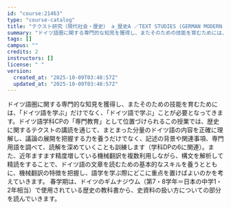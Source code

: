 ```yaml
---
id: "course:21463"
type: "course-catalog"
title: "テクスト研究（現代社会・歴史） a_歴史A ／TEXT STUDIES (GERMAN MODERN SOCIETY AND HISTORY) a"
summary: "ドイツ語圏に関する専門的な知見を獲得し、またそのための技能を育むためには、「ドイツ語を学ぶ」だけでなく、「ドイツ語で学ぶ」ことが必要となってきます。ドイツ語学科CPの「専門教育」として位置づけられるこの授業では、歴史に関するテクストの講読を…"
tags: []
campus: ""
credits: 2
instructors: []
license: " "
version:
  created_at: "2025-10-09T03:48:57Z"
  updated_at: "2025-10-09T03:48:57Z"
---
```


ドイツ語圏に関する専門的な知見を獲得し、またそのための技能を育むためには、「ドイツ語を学ぶ」だけでなく、「ドイツ語で学ぶ」ことが必要となってきます。ドイツ語学科CPの「専門教育」として位置づけられるこの授業では、歴史に関するテクストの講読を通じて、まとまった分量のドイツ語の内容を正確に理解し、議論の展開を把握する力を養うだけでなく、記述の背景や関連事項、専門用語を調べて、読解を深めていくことも訓練します（学科DPの6に関連）。また、近年ますます精度増している機械翻訳を複数利用しながら、構文を解析して精読をすることで、ドイツ語の文章を読むための基本的なスキルを養うとともに、機械翻訳の特徴を把握し、語学を学ぶ際にどこに重点を置けばよいのかを考えていきます。 春学期は、ドイツのギムナジウム（第7・8学年＝日本の中学1・2年相当）で使用されている歴史の教科書から、史資料の扱い方についての部分を読んでいきます。
